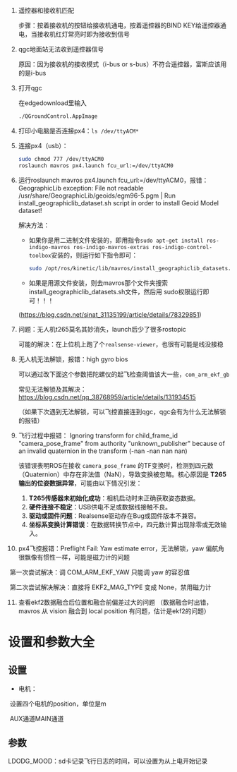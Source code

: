 

1. 遥控器和接收机匹配

   步骤：按着接收机的按钮给接收机通电，按着遥控器的BIND KEY给遥控器通电，当接收机红灯常亮时即为接收到信号

2. qgc地面站无法收到遥控器信号

   原因：因为接收机的接收模式（i-bus or s-bus）不符合遥控器，富斯应该用的是i-bus

3. 打开qgc

   在edgedownload里输入

   ````bash
   ./QGroundControl.AppImage
   ````


4. 打印小电脑是否连接px4：`ls /dev/ttyACM*`

5. 连接px4（usb）：

   ```bash
   sudo chmod 777 /dev/ttyACM0
   roslaunch mavros px4.launch fcu_url:=/dev/ttyACM0
   ```

6. 运行roslaunch mavros px4.launch fcu_url:=/dev/ttyACM0，报错：GeographicLib exception: File not readable /usr/share/GeographicLib/geoids/egm96-5.pgm | Run install_geographiclib_dataset.sh script in order to install Geoid Model dataset! 

   解决方法：

   - 如果你是用二进制文件安装的，即用指令`sudo apt-get install ros-indigo-mavros ros-indigo-mavros-extras ros‐indigo‐control‐toolbox`安装的，则运行如下指令即可：
     ```bash
     sudo /opt/ros/kinetic/lib/mavros/install_geographiclib_datasets.sh
     ```

   - 如果是用源文件安装，则去mavros那个文件夹搜索install_geographiclib_datasets.sh文件，然后用 sudo权限运行即可！！！

   (https://blog.csdn.net/sinat_31135199/article/details/78329851)

7. 问题：无人机t265莫名其妙消失，launch后少了很多rostopic

   可能的解决：在上位机上跑了个`realsense-viewer`，也很有可能是线没接稳

8. 无人机无法解锁，报错：high gyro bios

   可以通过改下面这个参数把陀螺仪的起飞检查阈值该大一些，`com_arm_ekf_gb`

   常见无法解锁及其解决：https://blog.csdn.net/qq_38768959/article/details/131934515

   （如果下次遇到无法解锁，可以飞控直接连到qgc，qgc会有为什么无法解锁的报错）

9. 飞行过程中报错： Ignoring transform for child_frame_id "camera_pose_frame" from authority "unknown_publisher" because of an invalid quaternion in the transform (-nan -nan nan nan)

   该错误表明ROS在接收 `camera_pose_frame` 的TF变换时，检测到四元数（Quaternion）中存在非法值（NaN），导致变换被忽略。核心原因是 **T265输出的位姿数据异常**，可能由以下情况引发：

   1. **T265传感器未初始化成功**：相机启动时未正确获取姿态数据。
   2. **硬件连接不稳定**：USB供电不足或数据线接触不良。
   3. **驱动或固件问题**：Realsense驱动存在Bug或固件版本不兼容。
   4. **坐标系变换计算错误**：在数据转换节点中，四元数计算出现除零或无效输入。

10. px4飞控报错：Preflight Fail: Yaw estimate error，无法解锁，yaw 偏航角很飘像有惯性一样，可能是磁力计的问题

​	第一次尝试解决：调 COM_ARM_EKF_YAW 只能调 yaw 的容忍值

​	第二次尝试解决解决：直接将 EKF2_MAG_TYPE 变成 None，禁用磁力计

11. 查看ekf2数据融合后位置和融合前偏差过大的问题
    （数据融合时出错，mavros 从 vision 融合到 local position 有问题，估计是ekf2的问题）





# 设置和参数大全

## 设置

- 电机：

​	设置四个电机的position，单位是m

​	AUX通道MAIN通道

## 参数

LDODG_MOOD：sd卡记录飞行日志的时间，可以设置为从上电开始记录
